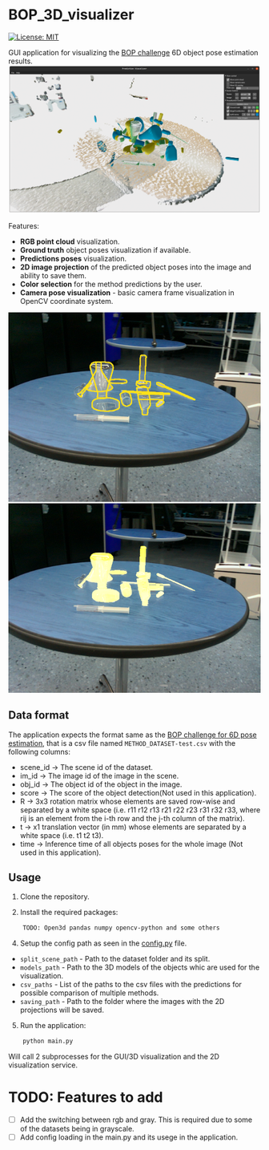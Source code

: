 # BOP_3D_visualizer
[![License: MIT](https://img.shields.io/badge/License-MIT-yellow.svg)](https://opensource.org/licenses/MIT)

GUI application for visualizing the [BOP challenge](https://bop.felk.cvut.cz/home/) 6D object pose estimation results. 
![BOP_3D_visualizer](images/GUI_wiepoint.png)

Features:
- **RGB point cloud** visualization.
- **Ground truth** object poses visualization if available. 
- **Predictions poses** visualization. 
- **2D image projection** of the predicted object poses into the image and ability to save them.
- **Color selection** for the method predictions by the user. 
- **Camera pose visualization** - basic camera frame visualization in OpenCV coordinate system.
<!-- TODO: COMBINE IMAGES AND INPUT AS ONE -->
![2D_visualization_example_contour](images/MegaPoseMeshes_1001_1300_contour.png)
![2D_visualization_example_ocerlay](images/MegaPoseMeshes_1001_1300_overlay.png)

## Data format
The application expects the format same as the [BOP challenge for 6D pose estimation](https://bop.felk.cvut.cz/challenges/bop-challenge-2019/), that is a csv file named `METHOD_DATASET-test.csv` with the following columns:
- scene_id -> The scene id of the dataset.
- im_id -> The image id of the image in the scene.
- obj_id -> The object id of the object in the image.
- score -> The score of the object detection(Not used in this application).
- R -> 3x3 rotation matrix whose elements are saved row-wise and separated by a white space  (i.e. r11 r12 r13 r21 r22 r23 r31 r32 r33, where rij is an element from the i-th row and the j-th column of the matrix).
- t -> x1 translation vector (in mm) whose elements are separated by a white space (i.e. t1 t2 t3).
- time -> Inference time of all objects poses for the whole image (Not used in this application).

## Usage
1. Clone the repository.

2. Install the required packages:
```bash
    TODO: Open3d pandas numpy opencv-python and some others
```

4. Setup the config path as seen in the [config.py](config/example_config.json) file.
- `split_scene_path` - Path to the dataset folder and its split.
- `models_path` - Path to the 3D models of the objects whic are used for the visualization.
- `csv_paths` - List of the paths to the csv files with the predictions for possible comparison of multiple methods.
- `saving_path` - Path to the folder where the images with the 2D projections will be saved.

5. Run the application:
```bash
    python main.py
```
Will call 2 subprocesses for the GUI/3D visualization and the 2D visualization service.

# TODO: Features to add
- [ ] Add the switching between rgb and gray. This is required due to some of the datasets being in grayscale.
- [ ] Add config loading in the main.py and its usege in the application.
